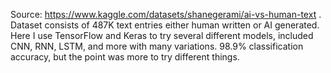 Source: https://www.kaggle.com/datasets/shanegerami/ai-vs-human-text . 
Dataset consists of 487K text entries either human written or AI generated. 
Here I use TensorFlow and Keras to try several different models, included CNN, RNN, LSTM, and more with many variations. 
98.9% classification accuracy, but the point was more to try different things.
